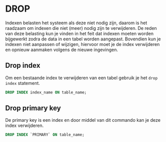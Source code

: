 # DROP

Indexen belasten het systeem als deze niet nodig zijn, daarom is het raadzaam om indexen die niet \(meer\) nodig zijn te verwijderen. De reden van deze belasting kun je vinden in het feit dat indexen moeten worden bijgewerkt zodra de data in een tabel worden aangepast. Bovendien kun je indexen niet aanpassen of wijzigen, hiervoor moet je de index verwijderen en opnieuw aanmaken volgens de nieuwe ingevingen.

## Drop index

Om een bestaande index te verwijderen van een tabel gebruik je het `drop index` statement.

```sql
DROP INDEX index_name ON table_name;
```

## Drop primary key

De primary key is een index en door middel van dit commando kan je deze index verwijderen.

```sql
DROP INDEX `PRIMARY` ON table_name;
```

